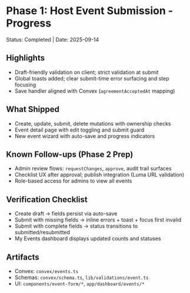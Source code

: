 # Phase 1: Host Event Submission - Progress

Status: Completed | Date: 2025-09-14

## Highlights

- Draft-friendly validation on client; strict validation at submit
- Global toasts added; clear submit-time error surfacing and step focusing
- Save handler aligned with Convex (`agreementAcceptedAt` mapping)

## What Shipped

- Create, update, submit, delete mutations with ownership checks
- Event detail page with edit toggling and submit guard
- New event wizard with auto-save and progress indicators

## Known Follow-ups (Phase 2 Prep)

- Admin review flows: `requestChanges`, `approve`, audit trail surfaces
- Checklist UX after approval; publish integration (Luma URL validation)
- Role-based access for admins to view all events

## Verification Checklist

- Create draft → fields persist via auto-save
- Submit with missing fields → inline errors + toast + focus first invalid
- Submit with complete fields → status transitions to submitted/resubmitted
- My Events dashboard displays updated counts and statuses

## Artifacts

- Convex: `convex/events.ts`
- Schemas: `convex/schema.ts`, `lib/validations/event.ts`
- UI: `components/event-form/*`, `app/dashboard/events/*`
